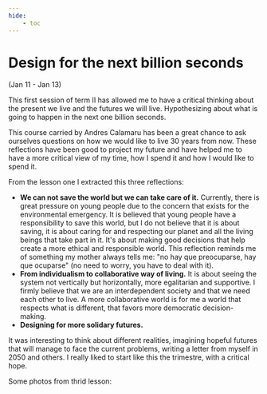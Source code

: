 ```yaml
---
hide:
    - toc
---
```

# **Design for the next billion seconds** 

(Jan 11 - Jan 13)

This first session of term II has allowed me to have a critical thinking about the present we live and the futures we will live. Hypothesizing about what is going to happen in the next one billion seconds. 

This course carried by Andres Calamaru has been a great chance to ask ourselves questions on how we would like to live 30 years from now. These reflections have been good to project my future and have helped me to have a more critical view of my time, how I spend it and how I would like to spend it.

From the lesson one I extracted this three reflections:

- **We can not save the world but we can take care of it.** Currently, there is great pressure on young people due to the concern that exists for the environmental emergency. It is believed that young people have a responsibility to save this world, but I do not believe that it is about saving, it is about caring for and respecting our planet and all the living beings that take part in it. It's about making good decisions that help create a more ethical and responsible world. This reflection reminds me of something my mother always tells me: "no hay que preocuparse, hay que ocuparse" (no need to worry, you have to deal with it).
- **From individualism to collaborative way of living.** It is about seeing the system not vertically but horizontally, more egalitarian and supportive. I firmly believe that we are an interdependent society and that we need each other to live. A more collaborative world is for me a world that respects what is different, that favors more democratic decision-making. 
- **Designing for more solidary futures.** 

It was interesting to think about different realities, imagining hopeful futures that will manage to face the current problems, writing a letter from myself in 2050 and others. I really liked to start like this the trimestre, with a critical hope. 

Some photos from thrid lesson:
